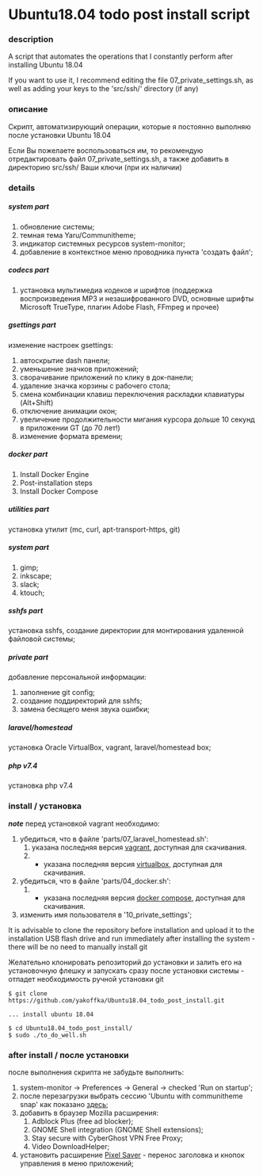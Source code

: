 # Ubuntu18.04 todo post install script

### description
A script that automates the operations that I constantly perform after installing Ubuntu 18.04

If you want to use it, I recommend editing the file 07_private_settings.sh, as well as adding your keys to the 'src/ssh/' directory (if any)

### описание

Скрипт, автоматизирующий операции, которые я постоянно выполняю после установки Ubuntu 18.04

Если Вы пожелаете воспользоваться им, то рекомендую отредактировать файл 07_private_settings.sh, а также добавить в директорию src/ssh/ Ваши ключи (при их наличии)


### details

##### system part
1. обновление системы;
1. темная тема Yaru/Communitheme;
1. индикатор системных ресурсов system-monitor;
1. добавление в контекстное меню проводника пункта 'создать файл';

##### codecs part
1. установка мультимедиа кодеков и шрифтов (поддержка воспроизведения MP3 и незашифрованного DVD, основные шрифты Microsoft TrueType, плагин Adobe Flash, FFmpeg и прочее)

##### gsettings part
изменение настроек gsettings:
1. автоскрытие dash панели;
1. уменьшение значков приложений;
1. сворачивание приложений по клику в док-панели;
1. удаление значка корзины с рабочего стола;
1. смена комбинации клавиш переключения раскладки клавиатуры (Alt+Shift)
1. отключение анимации окон;
1. увеличение продолжительности мигания курсора дольше 10 секунд в приложении GT (до 70 лет!)
1. изменение формата времени; 

##### docker part

1. Install Docker Engine
1. Post-installation steps
1. Install Docker Compose


##### utilities part
установка утилит (mc, curl, apt-transport-https, git)

##### system part
1. gimp;
1. inkscape;
1. slack;
1. ktouch;

##### sshfs part
установка sshfs, создание директории для монтирования удаленной файловой системы;

##### private part
добавление персональной информации:
1. заполнение git config;
1. создание поддиректорий для sshfs;
1. замена бесящего меня звука ошибки;

##### laravel/homestead
установка Oracle VirtualBox, vagrant, laravel/homestead box; 

##### php v7.4
установка php v7.4 

### install / установка

***note***
перед установкой vagrant необходимо:
1. убедиться, что в файле 'parts/07_laravel_homestead.sh':
    1. указана последняя версия [vagrant](https://www.vagrantup.com/downloads.html), доступная для скачивания.
    1. * указана последняя версия [virtualbox](https://www.virtualbox.org/wiki/Linux_Downloads), доступная для скачивания.
1. убедиться, что в файле 'parts/04_docker.sh':
    1. * указана последняя версия [docker compose](https://docs.docker.com/compose/install/#install-compose), доступная для скачивания.
1. изменить имя пользователя в '10_private_settings';


It is advisable to clone the repository before installation and upload it to the installation USB flash drive and run immediately after installing the system - there will be no need to manually install git

Желательно клонировать репозиторий до установки и залить его на установочную флешку и запускать сразу после установки системы - отпадет необходимость ручной установки git
```
$ git clone https://github.com/yakoffka/Ubuntu18.04_todo_post_install.git

... install ubuntu 18.04

$ cd Ubuntu18.04_todo_post_install/
$ sudo ./to_do_well.sh
```
### after install / после установки

после выполнения скрипта не забудьте выполнить:
1. system-monitor -> Preferences -> General -> checked 'Run on startup';
1. после перезагрузки выбрать сессию 'Ubuntu with communitheme snap' как показано [здесь](https://github.com/ubuntu/yaru#using-a-legacy-yarucommunitheme-version-on-ubuntu-1804-bionic-beaver-via-snap-installation);
1. добавить в браузер Mozilla расширения:
    1. Adblock Plus (free ad blocker);
    1. GNOME Shell integration (GNOME Shell extensions);
    1. Stay secure with CyberGhost VPN Free Proxy;
    1. Video DownloadHelper;
1. установить расширение [Pixel Saver](https://extensions.gnome.org/extension/723/pixel-saver/) - перенос заголовка и кнопок управления в меню приложений;
